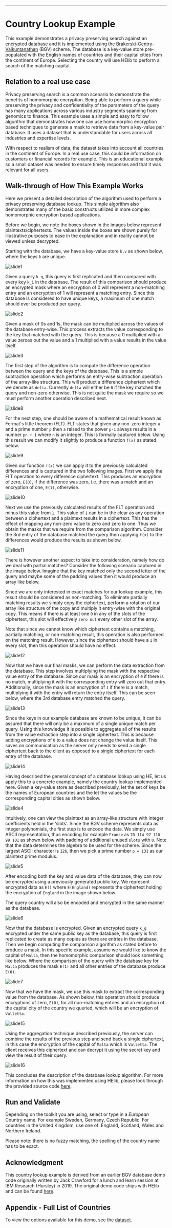 ----
# Country Lookup Example
This example demonstrates a privacy preserving search against an encrypted 
database and it is implemented using the [Brakerski-Gentry-Vaikuntanathan][1] 
(BGV) scheme. The database is a key-value store pre-populated with the 
English names of countries and their capital cities from the continent of 
Europe. Selecting the country will use HElib to perform a search of the 
matching capital.

## Relation to a real use case
Privacy preserving search is a common scenario to demonstrate the benefits of
homomorphic encryption. Being able to perform a query while preserving the
privacy and confidentiality of the parameters of the query has many
applications across various industry segments spanning from genomics to
finance. This example uses a simple and easy to follow algorithm that
demonstrates how one can use homomorphic encryption based techniques to
generate a mask to retrieve data from a key-value pair database. It uses a
dataset that is understandable for users across all industries and expertise
levels. 

With respect to realism of data, the dataset takes into account all countries
in the continent of Europe. In a real use case, this could be information on
customers or financial records for example. This is an educational example so a
small dataset was needed to ensure timely responses and that it was relevant
for all users.

## Walk-through of How This Example Works
Here we present a detailed description of the algorithm used to perform a
privacy preserving database lookup. This simple algorithm also demonstrates
many of the basic constructs utilized in more complex homomorphic encryption
based applications.

Before we begin, we note the boxes shown in the images below represent
plaintexts/ciphertexts. The values inside the boxes are shown purely for
illustrative purposes to ease in the explanation and in reality cannot be
viewed unless decrypted.

Starting with the database, we have a key-value store `k,v` as shown below,
where the keys `k` are unique.

![slide1](slides/DB1.jpg)

Given a query `k_q`, this query is first replicated and then compared with
every key `k_i` in the database. The result of this comparison should produce
an encrypted mask where an encryption of 0 will represent a non-matching entry
and an encryption of 1 will represent a matching entry. Since this database is
considered to have unique keys, a maximum of one match should ever be produced
per query.

![slide2](slides/DB2.jpg)

Given a mask of 0s and 1s, the mask can be multiplied across the values of the
database entry-wise. This process extracts the value corresponding to the key
that matched with the query. This is because a 0 multiplied with a value zeroes
out the value and a 1 multiplied with a value results in the value itself.

![slide3](slides/DB3.jpg)

The first step of the algorithm is to compute the difference operation between
the query and the keys of the database. This is a simple subtraction operation
which performs an entry-wise subtraction operation of the array-like structure.
This will product a difference ciphertext which we denote as `delta`. Currently
`delta` will either be `0` if the key matched the query and non-zero otherwise. 
This is not quite the mask we require so we must perform another operation
described next.

![slide8](slides/DB8.jpg)

For the next step, one should be aware of a mathematical result known as
Fermat's little theorem (FLT). FLT states that given any non-zero integer `a`
and a prime number `p` then `a` raised to the power `p-1` always results in a
number `pn + 1` where `n` is an integer. This is formally captured below. Using
this result we can modify it slightly to produce a function `f(x)` as stated
below.

![slide9](slides/DB9.jpg)

Given our function `f(x)` we can apply it to the previously calculated
differences and is captured in the two following images. First we apply the FLT
operation to every difference ciphertext. This produces an encryption of zero,
`E(0)`, if the difference was zero, i.e. there was a match and an encryption of
one, `E(1)`, otherwise.

![slide10](slides/DB10.jpg)

Next we use the previously calculated results of the FLT operation and minus
this value from `1`. This value of `1` can be in the clear as any operation
between a ciphertext and a plaintext results in a ciphertext. This has the
effect of mapping any non-zero value to zero and zero to one. Thus we obtain
the masks that we require from the comparison algorithm. Consider the 3rd entry
of the database matched the query then applying `f(x)` to the differences would
produce the results as shown below.

![slide11](slides/DB11.jpg)

There is however another aspect to take into consideration, namely how do we
deal with partial matches? Consider the following scenario captured in the
image below. Imagine that the key matched only the second letter of the query
and maybe some of the padding values then it would produce an array like below.

Since we are only interested in exact matches for our lookup example, this
result should be considered as non-matching. To eliminate partially matching
results we simply copy the ciphertext, perform a rotation of our array like
structure of the copy and multiply it entry-wise with the original copy. This
means if there is at least one `0` in any of the slots of the ciphertext, this
slot will effectively `zero out` every other slot of the array.

Note that since we cannot know which ciphertext contains a matching, partially
matching, or non-matching result, this operation is also performed on the
matching result. However, since the ciphertext should have a `1` in every slot,
then this operation should have no effect.

![slide12](slides/DB12.jpg)

Now that we have our final masks, we can perform the data extraction from the
database. This step involves multiplying the mask with the respective value
entry of the database. Since our mask is an encryption of `0` if there is no
match, multiplying it with the corresponding entry will zero out that entry.
Additionally, since the mask is an encryption of `1` if there is a match,
multiplying it with the entry will return the entry itself. This can be seen
below, where the 3rd database entry matched the query.

![slide13](slides/DB13.jpg)

Since the keys in our example database are known to be unique, it can be
assured that there will only be a maximum of a single unique match per query.
Using this knowledge it is possible to aggregate all of the results from the
value extraction step into a single ciphertext. This is because adding
encryptions of `0` to a value does not change the value itself. This saves on
communication as the server only needs to send a single ciphertext back to the
client as opposed to a single ciphertext for each entry of the database.

![slide14](slides/DB14.jpg)

Having described the general concept of a database lookup using HE, let us
apply this to a concrete example, namely the country lookup implemented here.
Given a key-value store as described previously, let the set of keys be the
names of European countries and the let the values be the corresponding capital
cities as shown below.

![slide4](slides/DB4.jpg)

Intuitively, one can view the plaintext as an array-like structure with integer
coefficients held in the 'slots'. Since the BGV scheme represents data as
integer polynomials, the first step is to encode the data. We simply use ASCII
representation, thus encoding for example `France` as `70 114 97 110 99 101` as
shown below with padding of additional unused `slots` with `0`. Note that the
data determines the algebra to be used for the scheme. Since the largest ASCII
character is `126`, then we pick a prime number `p = 131` as our plaintext
prime modulus.

![slide5](slides/DB5.jpg)

After encoding both the key and value data of the database, they can now be 
encrypted using a previously generated public key. We represent encrypted data
as `E()` where `E(England)` represents the ciphertext holding the encryption of
`England` in the image shown below.

The query country will also be encoded and encrypted in the same manner as the
database.

![slide6](slides/DB6.jpg)

Now that the database is encrypted. Given an encrypted query `k_q` encrypted
under the same public key as the database, this query is first replicated to
create as many copies as there are entries in the database. Then we begin 
computing the comparison algorithm as stated before to produce a mask. In this
specific example, assume we would like to know the capital of `Malta`, then the
homomorphic comparison should look something like below. Where the comparison
of the query with the database key for `Malta` produces the mask `E(1)` and all
other entries of the database produce `E(0)`.

![slide7](slides/DB7.jpg)

Now that we have the mask, we use this mask to extract the corresponding value
from the database. As shown below, this operation should produce encryptions
of zero, `E(0)`, for all non-matching entries and an encryption of the capital
city of the country we queried, which will be an encryption of `Valletta`.

![slide15](slides/DB15.jpg)

Using the aggregation technique described previously, the server can combine
the results of the previous step and send back a single ciphertext, in this
case the encryption of the capital of `Malta` which is `Valletta`. The client
receives this ciphertext and can decrypt it using the secret key and view the
result of their query.

![slide16](slides/DB16.jpg)

This concludes the description of the database lookup algorithm. For more
information on how this was implemented using HElib, please look through the
provided source code [here](BGV_country_db_lookup.cpp).

## Run and Validate
Depending on the toolkit you are using, select or type in a *European* Country
name. For example Sweden, Germany, Czech Republic. For countries in the United
Kingdom, use one of: England, Scotland, Wales and Northern Ireland.

Please note: there is no fuzzy matching, the spelling of the country name has
to be exact.

## Acknowledgment
This country lookup example is derived from an earlier BGV database demo code
originally written by Jack Crawford for a lunch and learn session at IBM
Research (Hursley) in 2019. The original demo code ships with HElib and can be
found
[here](https://github.com/homenc/HElib/tree/v1.0.2/examples/BGV_database_lookup).

## Appendix - Full List of Countries
To view the options available for this demo, see the
[dataset](countries_dataset.csv).



  [1]: http://eprint.iacr.org/2011/277       "BGV12"
